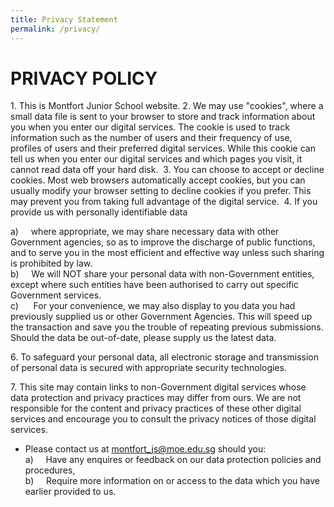 ```yaml
---
title: Privacy Statement
permalink: /privacy/
---
```

# **PRIVACY POLICY**

1\.  This is Montfort Junior School website.
2\.  We may use "cookies", where a small data file is sent to your browser to store and track information about you when you enter our digital services. The cookie is used to track information such as the number of users and their frequency of use, profiles of users and their preferred digital services. While this cookie can tell us when you enter our digital services and which pages you visit, it cannot read data off your hard disk. 
3\.  You can choose to accept or decline cookies. Most web browsers automatically accept cookies, but you can usually modify your browser setting to decline cookies if you prefer. This may prevent you from taking full advantage of the digital service. 
4\.  If you provide us with personally identifiable data 

a)     where appropriate, we may share necessary data with other Government agencies, so as to improve the discharge of public functions, and to serve you in the most efficient and effective way unless such sharing is prohibited by law.  
b)     We will NOT share your personal data with non-Government entities, except where such entities have been authorised to carry out specific Government services.  
c)      For your convenience, we may also display to you data you had previously supplied us or other Government Agencies. This will speed up the transaction and save you the trouble of repeating previous submissions. Should the data be out-of-date, please supply us the latest data. 

6\.  To safeguard your personal data, all electronic storage and transmission of personal data is secured with appropriate security technologies. 

7\.  This site may contain links to non-Government digital services whose data protection and privacy practices may differ from ours. We are not responsible for the content and privacy practices of these other digital services and encourage you to consult the privacy notices of those digital services. 

*   Please contact us at [montfort\_js@moe.edu.sg](mailto:montfort_js@moe.edu.sg) should you:            
a)     Have any enquires or feedback on our data protection policies and procedures,       
b)     Require more information on or access to the data which you have earlier provided to us.